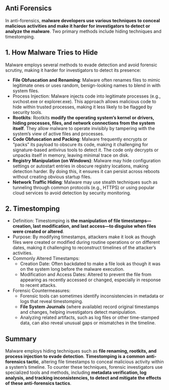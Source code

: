 ## Anti Forensics
In anti-forensics, **malware developers use various techniques to conceal malicious activities and make it harder for investigators to detect or analyze the malware**. Two primary methods include hiding techniques and timestomping.

## 1. How Malware Tries to Hide
Malware employs several methods to evade detection and avoid forensic scrutiny, making it harder for investigators to detect its presence:
  - **File Obfuscation and Renaming**: Malware often renames files to mimic legitimate ones or uses random, benign-looking names to blend in with system files.
  - Process Injection: Malware injects code into legitimate processes (e.g., svchost.exe or explorer.exe). This approach allows malicious code to hide within trusted processes, making it less likely to be flagged by security tools.
  - **Rootkits**: Rootkits **modify the operating system’s kernel or drivers, hiding processes, files, and network connections from the system itself**. They allow malware to operate invisibly by tampering with the system’s view of active files and processes.
  - **Code Obfuscation and Packing**: Malware frequently encrypts or “packs” its payload to obscure its code, making it challenging for signature-based antivirus tools to detect it. The code only decrypts or unpacks itself in memory, leaving minimal trace on disk.
  - **Registry Manipulation (on Windows)**: Malware may hide configuration settings or autostart entries in obscure registry locations, making detection harder. By doing this, it ensures it can persist across reboots without creating obvious startup files.
  - **Network Traffic Hiding**: Malware may use stealth techniques such as tunneling through common protocols (e.g., HTTPS) or using popular cloud services to avoid detection by security monitoring.

## 2. Timestomping
  - Definition: Timestomping is **the manipulation of file timestamps—creation, last modification, and last access—to disguise when files were created or altered**.
  - Purpose: By modifying timestamps, attackers make it look as though files were created or modified during routine operations or on different dates, making it challenging to reconstruct timelines of the attacker’s activities.
  - Commonly Altered Timestamps:
    - Creation Date: Often backdated to make a file look as though it was on the system long before the malware execution.
    - Modification and Access Dates: Altered to prevent the file from appearing as recently accessed or changed, especially in response to recent attacks.
  - Forensic Countermeasures:
    - Forensic tools can sometimes identify inconsistencies in metadata or logs that reveal timestomping.
    - **File System Journals** (where available) record original timestamps and changes, helping investigators detect manipulation.
    - Analyzing related artifacts, such as log files or other time-stamped data, can also reveal unusual gaps or mismatches in the timeline.

## Summary
Malware employs hiding techniques such as **file renaming, rootkits, and process injection to evade detection**. **Timestomping is a common anti-forensics tactic**, altering file timestamps to conceal malicious activity within a system’s timeline. To counter these techniques, forensic investigators use specialized tools and methods, including **metadata verification, log analysis, and tracking inconsistencies, to detect and mitigate the effects of these anti-forensics tactics**.